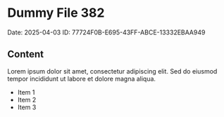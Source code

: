 # Dummy File 382

Date: 2025-04-03
ID: 77724F0B-E695-43FF-ABCE-13332EBAA949

## Content

Lorem ipsum dolor sit amet, consectetur adipiscing elit.
Sed do eiusmod tempor incididunt ut labore et dolore magna aliqua.

* Item 1
* Item 2
* Item 3

